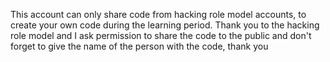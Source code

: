 This account can only share code from hacking role model accounts, to create your own code during the learning period. Thank you to the hacking role model and I ask permission to share the code to the public and don't forget to give the name of the person with the code, thank you

